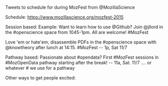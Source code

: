 Tweets to schedule for during MozFest from @MozillaScience

Schedule: https://www.mozillascience.org/mozfest-2015

Session based: 
Example: Want to learn how to use @Github? Join @jllord in the #openscience space from 1045-1pm. All are welcome! #MozFest

Love 'em or hate'em, disassemble PDFs in the #openscience space with @knowtheory after lunch at 14:15. #MozFest -- 1p, Sat 11/7
 
 
 
 
 

Pathway based:
 Passionate about #opendata?  First #MozFest sessions in #MozOpenData pathway starting after the break! -- 11a, Sat. 11/7 .... or whatever # we use for a pathway
 
 
 

Other ways to get people excited: 
